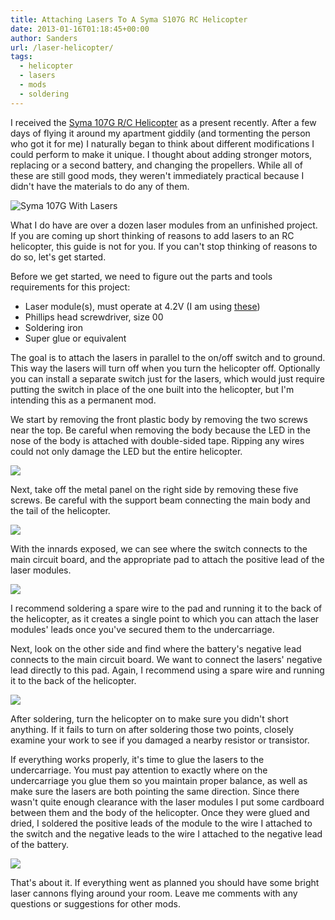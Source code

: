 ```yaml
---
title: Attaching Lasers To A Syma S107G RC Helicopter
date: 2013-01-16T01:18:45+00:00
author: Sanders
url: /laser-helicopter/
tags:
  - helicopter
  - lasers
  - mods
  - soldering
---
```

I received the <a href="http://www.amazon.com/Syma-S107-S107G-Helicopter-Colors/dp/8499000606" target="_blank">Syma 107G R/C Helicopter</a> as a present recently. After a few days of flying it around my apartment giddily (and tormenting the person who got it for me) I naturally began to think about different modifications I could perform to make it unique. I thought about adding stronger motors, replacing or a second battery, and changing the propellers. While all of these are still good mods, they weren't immediately practical because I didn't have the materials to do any of them.

![Syma 107G With Lasers](/img/2013-01-16-laser-helicopter/img-1.jpg)

What I do have are over a dozen laser modules from an unfinished project. If you are coming up short thinking of reasons to add lasers to an RC helicopter, this guide is not for you. If you can't stop thinking of reasons to do so, let's get started.

Before we get started, we need to figure out the parts and tools requirements for this project:

- Laser module(s), must operate at 4.2V (I am using <a href="http://dx.com/p/6mm-5mw-red-laser-module-3-5-4-5v-13378" target="_blank">these</a>)
- Phillips head screwdriver, size 00
- Soldering iron
- Super glue or equivalent

The goal is to attach the lasers in parallel to the on/off switch and to ground. This way the lasers will turn off when you turn the helicopter off. Optionally you can install a separate switch just for the lasers, which would just require putting the switch in place of the one built into the helicopter, but I'm intending this as a permanent mod.

We start by removing the front plastic body by removing the two screws near the top. Be careful when removing the body because the LED in the nose of the body is attached with double-sided tape. Ripping any wires could not only damage the LED but the entire helicopter.

![](/img/2013-01-16-laser-helicopter/img-2.jpg)

Next, take off the metal panel on the right side by removing these five screws. Be careful with the support beam connecting the main body and the tail of the helicopter.

![](/img/2013-01-16-laser-helicopter/img-3.jpg)

With the innards exposed, we can see where the switch connects to the main circuit board, and the appropriate pad to attach the positive lead of the laser modules.

![](/img/2013-01-16-laser-helicopter/img-4.jpg)

I recommend soldering a spare wire to the pad and running it to the back of the helicopter, as it creates a single point to which you can attach the laser modules' leads once you've secured them to the undercarriage.

Next, look on the other side and find where the battery's negative lead connects to the main circuit board. We want to connect the lasers' negative lead directly to this pad. Again, I recommend using a spare wire and running it to the back of the helicopter.

![](/img/2013-01-16-laser-helicopter/img-5.jpg)

After soldering, turn the helicopter on to make sure you didn't short anything. If it fails to turn on after soldering those two points, closely examine your work to see if you damaged a nearby resistor or transistor.

If everything works properly, it's time to glue the lasers to the undercarriage. You must pay attention to exactly where on the undercarriage you glue them so you maintain proper balance, as well as make sure the lasers are both pointing the same direction. Since there wasn't quite enough clearance with the laser modules I put some cardboard between them and the body of the helicopter. Once they were glued and dried, I soldered the positive leads of the module to the wire I attached to the switch and the negative leads to the wire I attached to the negative lead of the battery.

![](/img/2013-01-16-laser-helicopter/img-6.jpg)

That's about it. If everything went as planned you should have some bright laser cannons flying around your room. Leave me comments with any questions or suggestions for other mods.
